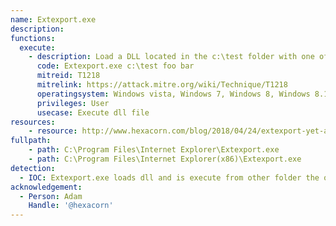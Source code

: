 ```yaml
---
name: Extexport.exe
description: 
functions:
  execute:
    - description: Load a DLL located in the c:\test folder with one of the following names mozcrt19.dll, mozsqlite3.dll, or sqlite.dll
      code: Extexport.exe c:\test foo bar
      mitreid: T1218
      mitrelink: https://attack.mitre.org/wiki/Technique/T1218
      operatingsystem: Windows vista, Windows 7, Windows 8, Windows 8.1, Windows 10
      privileges: User
      usecase: Execute dll file
resources:
    - resource: http://www.hexacorn.com/blog/2018/04/24/extexport-yet-another-lolbin/
fullpath:
    - path: C:\Program Files\Internet Explorer\Extexport.exe
    - path: C:\Program Files\Internet Explorer(x86)\Extexport.exe
detection:
  - IOC: Extexport.exe loads dll and is execute from other folder the original path
acknowledgement:
  - Person: Adam
    Handle: '@hexacorn'
---
```

